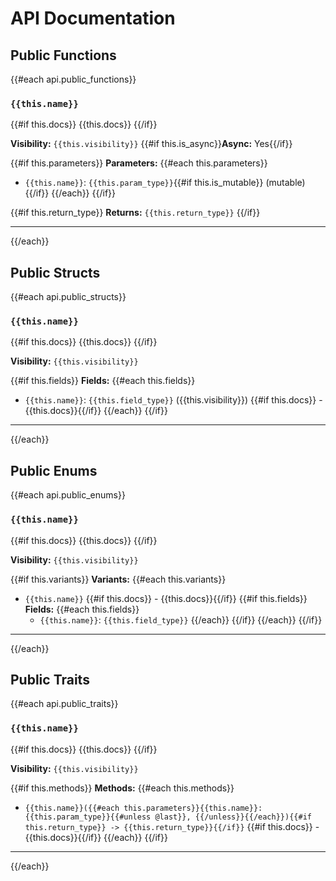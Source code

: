 # API Documentation

## Public Functions

{{#each api.public_functions}}
### `{{this.name}}`

{{#if this.docs}}
{{this.docs}}
{{/if}}

**Visibility:** `{{this.visibility}}`
{{#if this.is_async}}**Async:** Yes{{/if}}

{{#if this.parameters}}
**Parameters:**
{{#each this.parameters}}
- `{{this.name}}`: `{{this.param_type}}`{{#if this.is_mutable}} (mutable){{/if}}
{{/each}}
{{/if}}

{{#if this.return_type}}
**Returns:** `{{this.return_type}}`
{{/if}}

---

{{/each}}

## Public Structs

{{#each api.public_structs}}
### `{{this.name}}`

{{#if this.docs}}
{{this.docs}}
{{/if}}

**Visibility:** `{{this.visibility}}`

{{#if this.fields}}
**Fields:**
{{#each this.fields}}
- `{{this.name}}`: `{{this.field_type}}` ({{this.visibility}})
{{#if this.docs}}  - {{this.docs}}{{/if}}
{{/each}}
{{/if}}

---

{{/each}}

## Public Enums

{{#each api.public_enums}}
### `{{this.name}}`

{{#if this.docs}}
{{this.docs}}
{{/if}}

**Visibility:** `{{this.visibility}}`

{{#if this.variants}}
**Variants:**
{{#each this.variants}}
- `{{this.name}}`
{{#if this.docs}}  - {{this.docs}}{{/if}}
{{#if this.fields}}
  **Fields:**
{{#each this.fields}}
  - `{{this.name}}`: `{{this.field_type}}`
{{/each}}
{{/if}}
{{/each}}
{{/if}}

---

{{/each}}

## Public Traits

{{#each api.public_traits}}
### `{{this.name}}`

{{#if this.docs}}
{{this.docs}}
{{/if}}

**Visibility:** `{{this.visibility}}`

{{#if this.methods}}
**Methods:**
{{#each this.methods}}
- `{{this.name}}({{#each this.parameters}}{{this.name}}: {{this.param_type}}{{#unless @last}}, {{/unless}}{{/each}}){{#if this.return_type}} -> {{this.return_type}}{{/if}}`
{{#if this.docs}}  - {{this.docs}}{{/if}}
{{/each}}
{{/if}}

---

{{/each}}